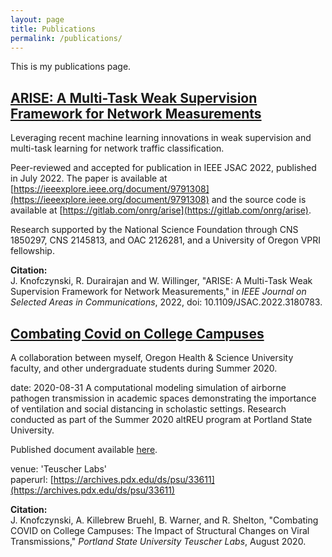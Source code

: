 ```yaml
---
layout: page
title: Publications
permalink: /publications/
---
```



This is my publications page.

## [ARISE: A Multi-Task Weak Supervision Framework for Network Measurements](https://ieeexplore.ieee.org/document/9791308)
<!-- excerpt: 'Leveraging recent innovations in machine learning for network traffic classification.'
date: 2022-06-01
venue: 'IEEE Journal on Selected Areas in Communications'
paperurl: 'https://ieeexplore.ieee.org/document/9791308'
citation: 'J. Knofczynski, R. Durairajan and W. Willinger, "ARISE: A Multi-Task Weak Supervision Framework for Network Measurements," in <i>IEEE Journal on Selected Areas in Communications</i>, 2022, doi: 10.1109/JSAC.2022.3180783.' -->
Leveraging recent machine learning innovations in weak supervision and multi-task learning for network traffic classification.  


Peer-reviewed and accepted for publication in IEEE JSAC 2022, published in July 2022. 
The paper is available at [https://ieeexplore.ieee.org/document/9791308](https://ieeexplore.ieee.org/document/9791308) and the source code is available at [https://gitlab.com/onrg/arise](https://gitlab.com/onrg/arise).

Research supported by the National Science Foundation through CNS 1850297, CNS 2145813, and OAC 2126281, and a University of Oregon VPRI fellowship.

**Citation:**  
J. Knofczynski, R. Durairajan and W. Willinger, "ARISE: A Multi-Task Weak Supervision Framework for Network Measurements," in *IEEE Journal on Selected Areas in Communications*, 2022, doi: 10.1109/JSAC.2022.3180783.




## [Combating Covid on College Campuses](https://archives.pdx.edu/ds/psu/33611)

A collaboration between myself, Oregon Health & Science University faculty, and other undergraduate students during Summer 2020.

date: 2020-08-31
A computational modeling simulation of airborne pathogen transmission in academic spaces demonstrating the importance of ventilation and social distancing in scholastic settings. Research conducted as part of the Summer 2020 altREU program at Portland State University.

Published document available [here](https://archives.pdx.edu/ds/psu/33611).

venue: 'Teuscher Labs'  
paperurl: [https://archives.pdx.edu/ds/psu/33611](https://archives.pdx.edu/ds/psu/33611)

**Citation:**  
J. Knofczynski, A. Killebrew Bruehl, B. Warner, and R. Shelton, "Combating COVID on College Campuses: The Impact of Structural Changes on Viral Transmissions," <i>Portland State University Teuscher Labs</i>, August 2020.
